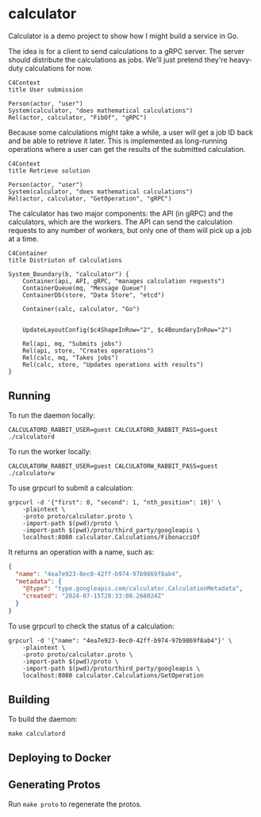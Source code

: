 # calculator

Calculator is a demo project to show how I might build a service in Go.

The idea is for a client to send calculations to a gRPC server. The server
should distribute the calculations as jobs. We'll just pretend they're
heavy-duty calculations for now.

```mermaid
C4Context
title User submission

Person(actor, "user")
System(calculator, "does mathematical calculations")
Rel(actor, calculator, "FibOf", "gRPC")
```

Because some calculations might take a while, a user will get a job ID back and
be able to retrieve it later. This is implemented as long-running operations
where a user can get the results of the submitted calculation.

```mermaid
C4Context
title Retrieve solution

Person(actor, "user")
System(calculator, "does mathematical calculations")
Rel(actor, calculator, "GetOperation", "gRPC")
```

The calculator has two major components: the API (in gRPC) and the calculators,
which are the workers. The API can send the calculation requests to any number
of workers, but only one of them will pick up a job at a time.

```mermaid
C4Container
title Distriuton of calculations

System_Boundary(b, "calculator") {
    Container(api, API, gRPC, "manages calculation requests")
    ContainerQueue(mq, "Message Queue")
    ContainerDb(store, "Data Store", "etcd")

    Container(calc, calculator, "Go")


    UpdateLayoutConfig($c4ShapeInRow="2", $c4BoundaryInRow="2")

    Rel(api, mq, "Submits jobs")
    Rel(api, store, "Creates operations")
    Rel(calc, mq, "Takes jobs")
    Rel(calc, store, "Updates operations with results")
}
```

## Running

To run the daemon locally:

```shell
CALCULATORD_RABBIT_USER=guest CALCULATORD_RABBIT_PASS=guest ./calculatord
```

To run the worker locally:

```shell
CALCULATORW_RABBIT_USER=guest CALCULATORW_RABBIT_PASS=guest ./calculatorw
```

To use grpcurl to submit a calculation:

```shell
grpcurl -d '{"first": 0, "second": 1, "nth_position": 10}' \
    -plaintext \
    -proto proto/calculator.proto \
    -import-path $(pwd)/proto \
    -import-path $(pwd)/proto/third_party/googleapis \
    localhost:8080 calculator.Calculations/FibonacciOf
```

It returns an operation with a name, such as:

```json
{
  "name": "4ea7e923-8ec0-42ff-b974-97b9869f8ab4",
  "metadata": {
    "@type": "type.googleapis.com/calculator.CalculationMetadata",
    "created": "2024-07-15T20:33:08.268024Z"
  }
}
```

To use grpcurl to check the status of a calculation:

```shell
grpcurl -d '{"name": "4ea7e923-8ec0-42ff-b974-97b9869f8ab4"}' \
    -plaintext \
    -proto proto/calculator.proto \
    -import-path $(pwd)/proto \
    -import-path $(pwd)/proto/third_party/googleapis \
    localhost:8080 calculator.Calculations/GetOperation
```

## Building

To build the daemon:

```shell
make calculatord
```

## Deploying to Docker

## Generating Protos

Run `make proto` to regenerate the protos.
